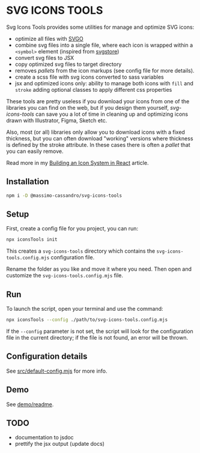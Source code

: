 # SVG ICONS TOOLS

Svg Icons Tools provides some utilities for manage and optimize SVG icons:

* optimize all files with [SVGO](https://svgo.dev/)
* combine svg files into a single file, where each icon is wrapped within a `<symbol>` element (inspired from [svgstore](https://github.com/svgstore/svgstore)) 
* convert svg files to JSX
* copy optimized svg files to target directory
* removes *pallets* from the icon markups (see config file for more details).
* create a scss file with svg icons converted to sass variables
* jsx and optimized icons only: ability to manage both icons with `fill` and `stroke` adding optional classes to apply different css properties

These tools are pretty useless if you download your icons from one of the libraries you can find on the web, but if you design them yourself, *svg-icons-tools* can save you a lot of time in cleaning up and optimizing icons drawn with Illustrator, Figma, Sketch etc.

Also, most (or all) libraries only allow you to download icons with a fixed thickness, but you can often download "working" versions where thickness is defined by the stroke attribute. In these cases there is often a *pallet* that you can easily remove.

Read more in my [Building an Icon System in React](https://medium.com/better-programming/building-an-icon-system-in-react-16757d73cc35) article.

## Installation

```bash
npm i -D @massimo-cassandro/svg-icons-tools
```

## Setup

First, create a config file for you project, you can run:

```bash
npx iconsTools init
```

This creates a `svg-icons-tools` directory which contains the `svg-icons-tools.config.mjs` configuration file.

Rename the folder as you like and move it where you need. Then open and customize the `svg-icons-tools.config.mjs` file.

## Run

To launch the script, open your terminal and use the command:

```bash
npx iconsTools --config ./path/to/svg-icons-tools.config.mjs
```

If the `--config` parameter is not set, the script will look for the configuration file in the current directory; if the file is not found, an error will be thrown.


## Configuration details

See [src/default-config.mjs](src/default-config.mjs) for more info.

## Demo

See [demo/readme](demo/readme.md).


## TODO
* documentation to jsdoc
* prettify the jsx output (update docs)
